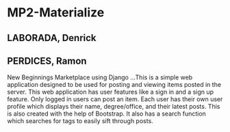 # MP2-Materialize

## LABORADA, Denrick
## PERDICES, Ramon

New Beginnings Marketplace using Django
...This is a simple web application designed to be used for posting and viewing items posted in the server. This web application has user features like a sign in and a sign up feature. Only logged in users can post an item. Each user has their own user profile which displays their name, degree/office, and their latest posts. This is also created with the help of Bootstrap. It also has a search function which searches for tags to easily sift through posts. 
